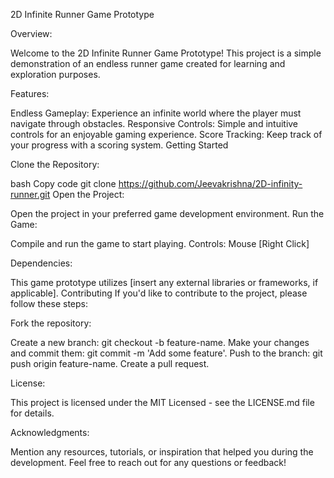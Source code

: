 2D Infinite Runner Game Prototype

Overview:

Welcome to the 2D Infinite Runner Game Prototype! This project is a simple demonstration of an endless runner game created for learning and exploration purposes.

Features:

Endless Gameplay: Experience an infinite world where the player must navigate through obstacles. Responsive Controls: Simple and intuitive controls for an enjoyable gaming experience. Score Tracking: Keep track of your progress with a scoring system. Getting Started

Clone the Repository:

bash Copy code git clone https://github.com/Jeevakrishna/2D-infinity-runner.git Open the Project:

Open the project in your preferred game development environment. Run the Game:

Compile and run the game to start playing. Controls: Mouse [Right Click]

Dependencies:

This game prototype utilizes [insert any external libraries or frameworks, if applicable]. Contributing If you'd like to contribute to the project, please follow these steps:

Fork the repository:

Create a new branch: git checkout -b feature-name. Make your changes and commit them: git commit -m 'Add some feature'. Push to the branch: git push origin feature-name. Create a pull request.

License:

This project is licensed under the MIT Licensed - see the LICENSE.md file for details.

Acknowledgments:

Mention any resources, tutorials, or inspiration that helped you during the development. Feel free to reach out for any questions or feedback!
